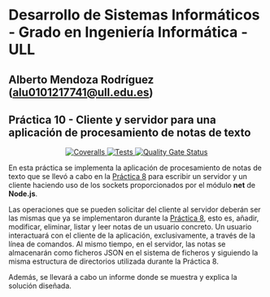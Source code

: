 # Desarrollo de Sistemas Informáticos - Grado en Ingeniería Informática - ULL

## Alberto Mendoza Rodríguez (alu0101217741@ull.edu.es)

## Práctica 10 - Cliente y servidor para una aplicación de procesamiento de notas de texto

<p align="center">
    <a href="https://github.com/ULL-ESIT-INF-DSI-2021/ull-esit-inf-dsi-20-21-prct10-async-sockets-alu0101217741/actions/workflows/coveralls.yml">
        <img alt="Coveralls" src="https://github.com/ULL-ESIT-INF-DSI-2021/ull-esit-inf-dsi-20-21-prct10-async-sockets-alu0101217741/actions/workflows/coveralls.yml/badge.svg">
    </a>
    <a href='https://github.com/ULL-ESIT-INF-DSI-2021/ull-esit-inf-dsi-20-21-prct10-async-sockets-alu0101217741/actions/workflows/node.js.yml'>
        <img src='https://github.com/ULL-ESIT-INF-DSI-2021/ull-esit-inf-dsi-20-21-prct10-async-sockets-alu0101217741/actions/workflows/node.js.yml/badge.svg' alt='Tests' />
    </a>
    <a href='https://github.com/ULL-ESIT-INF-DSI-2021/ull-esit-inf-dsi-20-21-prct10-async-sockets-alu0101217741/actions/workflows/sonarcloud.yml'>
        <img src='https://github.com/ULL-ESIT-INF-DSI-2021/ull-esit-inf-dsi-20-21-prct10-async-sockets-alu0101217741/actions/workflows/sonarcloud.yml/badge.svg' alt='Quality Gate Status' />
    </a>
</p>

En esta práctica se implementa la aplicación de procesamiento de notas de texto que se llevó a cabo en la [Práctica 8](https://github.com/ULL-ESIT-INF-DSI-2021/ull-esit-inf-dsi-20-21-prct08-filesystem-notes-app-alu0101217741.git) para escribir un servidor y un cliente haciendo uso de los sockets proporcionados por el módulo **net** de **Node.js**.

Las operaciones que se pueden solicitar del cliente al servidor deberán ser las mismas que ya se implementaron durante la [Práctica 8](https://github.com/ULL-ESIT-INF-DSI-2021/ull-esit-inf-dsi-20-21-prct08-filesystem-notes-app-alu0101217741.git), esto es, añadir, modificar, eliminar, listar y leer notas de un usuario concreto. Un usuario interactuará con el cliente de la aplicación, exclusivamente, a través de la línea de comandos. Al mismo tiempo, en el servidor, las notas se almacenarán como ficheros JSON en el sistema de ficheros y siguiendo la misma estructura de directorios utilizada durante la Práctica 8.

Además, se llevará a cabo un informe donde se muestra y explica la solución diseñada.
